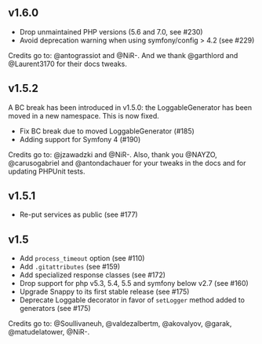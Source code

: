 ## v1.6.0

* Drop unmaintained PHP versions (5.6 and 7.0, see #230)
* Avoid deprecation warning when using symfony/config > 4.2 (see #229)

Credits go to: @antograssiot and @NiR-. And we thank @garthlord and @Laurent3170 for their docs tweaks.

## v1.5.2

A BC break has been introduced in v1.5.0: the LoggableGenerator has been moved in a new namespace. This is now fixed.

* Fix BC break due to moved LoggableGenerator (#185)
* Adding support for Symfony 4 (#190)

Credits go to: @jzawadzki and @NiR-. Also, thank you @NAYZO, @carusogabriel and @antondachauer for your tweaks in the docs and for updating PHPUnit tests.

## v1.5.1

* Re-put services as public (see #177)

## v1.5

* Add `process_timeout` option (see #110)
* Add `.gitattributes` (see #159)
* Add specialized response classes (see #172)
* Drop support for php v5.3, 5.4, 5.5 and symfony below v2.7 (see #160)
* Upgrade Snappy to its first stable release (see #175)
* Deprecate Loggable decorator in favor of `setLogger` method added to generators (see #175)

Credits go to: @Soullivaneuh, @valdezalbertm, @akovalyov, @garak, @matudelatower, @NiR-.
